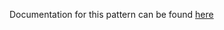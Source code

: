 Documentation for this pattern can be found [here](https://github.com/awslabs/aws-solutions-constructs/blob/main/source/patterns/%40aws-solutions-constructs/aws-iot-kinesisfirehose-s3/README.adoc)
